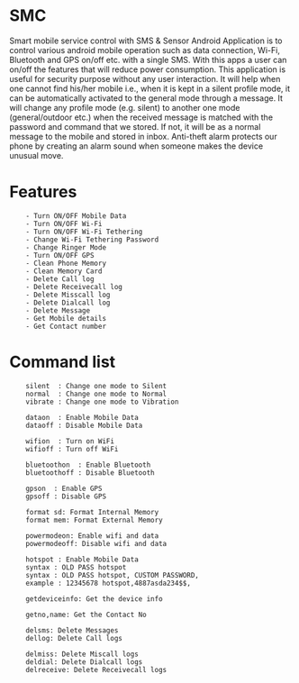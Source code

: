 # SMC

Smart mobile service control with SMS & Sensor Android Application is to control various android mobile operation such as data connection, Wi-Fi, Bluetooth and GPS on/off etc. with a single SMS. With this apps a user can on/off the features that will reduce power consumption. This application is useful for security purpose without any user interaction. It will help when one cannot find his/her mobile i.e., when it is kept in a silent profile mode, it can be automatically activated to the general mode through a message. It will change any profile mode (e.g. silent) to another one mode (general/outdoor etc.) when the received message is matched with the password and command that we stored. If not, it will be as a normal message to the mobile and stored in inbox. Anti-theft alarm protects our phone by creating an alarm sound when someone makes the device unusual move.

# Features
```
    - Turn ON/OFF Mobile Data
    - Turn ON/OFF Wi-Fi
    - Turn ON/OFF Wi-Fi Tethering
    - Change Wi-Fi Tethering Password
    - Change Ringer Mode
    - Turn ON/OFF GPS
    - Clean Phone Memory
    - Clean Memory Card
    - Delete Call log
    - Delete Receivecall log
    - Delete Misscall log
    - Delete Dialcall log
    - Delete Message
    - Get Mobile details
    - Get Contact number
```
# Command list

        silent  : Change one mode to Silent
        normal  : Change one mode to Normal
        vibrate : Change one mode to Vibration

        dataon  : Enable Mobile Data
        dataoff : Disable Mobile Data

        wifion  : Turn on WiFi
        wifioff : Turn off WiFi

        bluetoothon  : Enable Bluetooth
        bluetoothoff : Disable Bluetooth

        gpson  : Enable GPS
        gpsoff : Disable GPS

        format sd: Format Internal Memory
        format mem: Format External Memory

        powermodeon: Enable wifi and data
        powermodeoff: Disable wifi and data

        hotspot : Enable Mobile Data
        syntax : OLD PASS hotspot
        syntax : OLD PASS hotspot, CUSTOM PASSWORD,
        example : 12345678 hotspot,4887asda234$$,

        getdeviceinfo: Get the device info

        getno,name: Get the Contact No

        delsms: Delete Messages
        dellog: Delete Call logs

        delmiss: Delete Miscall logs
        deldial: Delete Dialcall logs
        delreceive: Delete Receivecall logs
